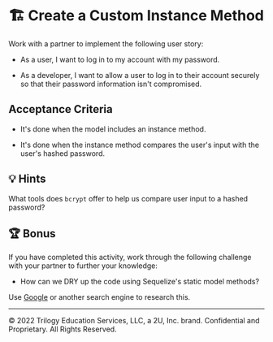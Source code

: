 # 🏗️ Create a Custom Instance Method

Work with a partner to implement the following user story:

* As a user, I want to log in to my account with my password.

* As a developer, I want to allow a user to log in to their account securely so that their password information isn't compromised. 

## Acceptance Criteria

* It's done when the model includes an instance method.

* It's done when the instance method compares the user's input with the user's hashed password.

## 💡 Hints

What tools does `bcrypt` offer to help us compare user input to a hashed password?

## 🏆 Bonus

If you have completed this activity, work through the following challenge with your partner to further your knowledge:

* How can we DRY up the code using Sequelize's static model methods?

Use [Google](https://www.google.com) or another search engine to research this.

---
© 2022 Trilogy Education Services, LLC, a 2U, Inc. brand. Confidential and Proprietary. All Rights Reserved.